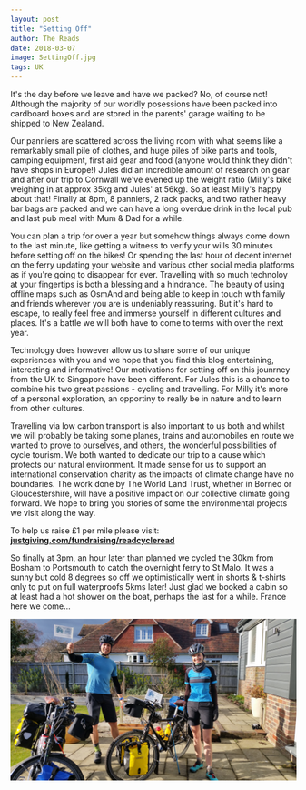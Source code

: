 ```yaml
---
layout: post
title: "Setting Off"
author: The Reads
date: 2018-03-07
image: SettingOff.jpg
tags: UK
---
```


It's the day before we leave and have we packed? No, of course not! Although the majority of our worldly posessions have been packed into cardboard boxes and are stored in the parents' garage waiting to be shipped to New Zealand.  

Our panniers are scattered across the living room with what seems like a remarkably small pile of clothes, and huge piles of bike parts and tools, camping equipment, first aid gear and food (anyone would think they didn't have shops in Europe!) Jules did an incredible amount of research on gear and after our trip to Cornwall we've evened up the weight ratio (Milly's bike weighing in at approx 35kg and Jules' at 56kg). So at least Milly's happy about that! Finally at 8pm, 8 panniers, 2 rack packs, and two rather heavy bar bags are packed and we can have a long overdue drink in the local pub and last pub meal with Mum & Dad for a while.  

You can plan a trip for over a year but somehow things always come down to the last minute, like getting a witness to verify your wills 30 minutes before setting off on the bikes! Or spending the last hour of decent internet on the ferry updating your website and various other social media platforms as if you're going to disappear for ever. Travelling with so much technoloy at your fingertips is both a blessing and a hindrance. The beauty of using offline maps such as OsmAnd and being able to keep in touch with family and friends wherever you are is undeniably reassuring. But it's hard to escape, to really feel free and immerse yourself in different cultures and places. It's a battle we will both have to come to terms with over the next year.  

Technology does however allow us to share some of our unique experiences with you and we hope that you find this blog entertaining, interesting and informative! Our motivations for setting off on this jounrney from the UK to Singapore have been different. For Jules this is a chance to combine his two great passions - cycling and travelling. For Milly it's more of a personal exploration, an opportiny to really be in nature and to learn from other cultures.  

Travelling via low carbon transport is also important to us both and whilst we will probably be taking some planes, trains and automobiles en route we wanted to prove to ourselves, and others, the wonderful possibilities of cycle tourism. We both wanted to dedicate our trip to a cause which protects our natural environment. It made sense for us to support an international conservation charity as the impacts of climate change have no boundaries. The work done by The World Land Trust, whether in Borneo or Gloucestershire, will have a positive impact on our collective climate going forward. We hope to bring you stories of some the environmental projects we visit along the way.  

To help us raise £1 per mile please visit: 
[**justgiving.com/fundraising/readcycleread**](https://www.justgiving.com/fundraising/readcycleread)  

So finally at 3pm, an hour later than planned we cycled the 30km from Bosham to Portsmouth to catch the overnight ferry to St Malo. It was a sunny but cold 8 degrees so off we optimistically went in shorts & t-shirts only to put on full waterproofs 5kms later! Just glad we booked a cabin so at least had a hot shower on the boat, perhaps the last for a while. France here we come...

![SettingOff](assets/img/SettingOff.jpg) 
